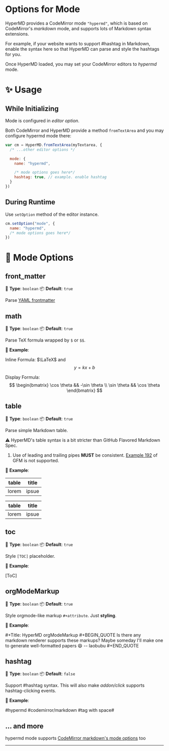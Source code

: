 # Options for Mode

HyperMD provides a CodeMirror mode `"hypermd"`, which is based on CodeMirror's _markdown_ mode, and supports lots of Markdown syntax extensions.

For example, if your website wants to support #hashtag in Markdown, enable the syntax here so that HyperMD can parse and style the hashtags for you.

Once HyperMD loaded, you may set your CodeMirror editors to _hypermd_ mode.


# ✨ Usage

## While Initializing

Mode is configured in _editor option_.

Both CodeMirror and HyperMD provide a method `fromTextArea` and you may configure hypermd mode there:

```js
var cm = HyperMD.fromTextArea(myTextarea, {
  /* ...other editor options */

  mode: {
    name: "hypermd",

    /* mode options goes here*/
    hashtag: true, // example. enable hashtag
  }
})
```

## During Runtime

Use `setOption` method of the editor instance.

```js
cm.setOption("mode", {
  name: "hypermd",
  /* mode options goes here*/
})
```



# 📕 Mode Options

## front_matter

🎨 **Type**: `boolean`   📦 **Default**: `true`

Parse [YAML frontmatter](http://jekyllrb.com/docs/frontmatter/)


## math

🎨 **Type**: `boolean`   📦 **Default**: `true`

Parse TeX formula wrapped by `$` or `$$`.

🚩 **Example**:

Inline Formula: $\LaTeX$ and $$y=kx+b$$

Display Formula:
$$
\begin{bmatrix}
   \cos \theta       &&     -\sin \theta    \\
   \sin \theta       &&      \cos \theta
\end{bmatrix}
$$

## table

🎨 **Type**: `boolean`   📦 **Default**: `true`

Parse simple Markdown table.

:warning: HyperMD's table syntax is a bit stricter than GitHub Flavored Markdown Spec.

1. Use of leading and trailing pipes **MUST** be consistent. [Example 192](https://github.github.com/gfm/#example-192) of GFM is not supported.

🚩 **Example**:

| table | title   |
| ----- | ----- |
| lorem | ipsue |

table | title
----- | -----
lorem | ipsue


## toc

🎨 **Type**: `boolean`   📦 **Default**: `true`

Style `[TOC]` placeholder.

🚩 **Example**:

[ToC]


## orgModeMarkup

🎨 **Type**: `boolean`   📦 **Default**: `true`

Style orgmode-like markup `#+attribute`. Just **styling**.

🚩 **Example**:

#+Title: HyperMD orgModeMarkup
#+BEGIN_QUOTE
Is there any markdown renderer supports these markups?
Maybe someday I'll make one to generate well-formatted papers :smile:
-- laobubu
#+END_QUOTE



## hashtag

🎨 **Type**: `boolean`   📦 **Default**: `false`

Support #hashtag syntax. This will also make _addon/click_ supports hashtag-clicking events.

🚩 **Example**:

#hypermd #codemirror/markdown #tag with space#



## ... and more

hypermd mode supports [CodeMirror markdown's mode options][cm-markdown] too

----

[cm-markdown]: https://codemirror.net/mode/markdown/index.html
